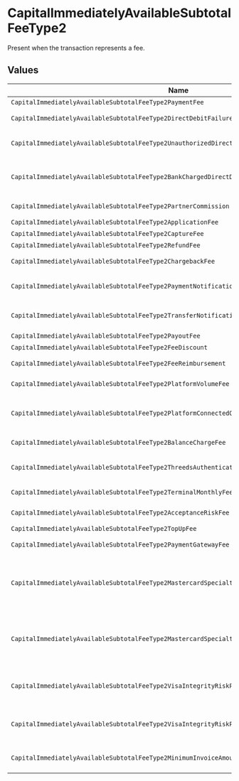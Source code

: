 # CapitalImmediatelyAvailableSubtotalFeeType2

Present when the transaction represents a fee.


## Values

| Name                                                                                           | Value                                                                                          |
| ---------------------------------------------------------------------------------------------- | ---------------------------------------------------------------------------------------------- |
| `CapitalImmediatelyAvailableSubtotalFeeType2PaymentFee`                                        | payment-fee                                                                                    |
| `CapitalImmediatelyAvailableSubtotalFeeType2DirectDebitFailureFee`                             | direct-debit-failure-fee                                                                       |
| `CapitalImmediatelyAvailableSubtotalFeeType2UnauthorizedDirectDebitFee`                        | unauthorized-direct-debit-fee                                                                  |
| `CapitalImmediatelyAvailableSubtotalFeeType2BankChargedDirectDebitFailureFee`                  | bank-charged-direct-debit-failure-fee                                                          |
| `CapitalImmediatelyAvailableSubtotalFeeType2PartnerCommission`                                 | partner-commission                                                                             |
| `CapitalImmediatelyAvailableSubtotalFeeType2ApplicationFee`                                    | application-fee                                                                                |
| `CapitalImmediatelyAvailableSubtotalFeeType2CaptureFee`                                        | capture-fee                                                                                    |
| `CapitalImmediatelyAvailableSubtotalFeeType2RefundFee`                                         | refund-fee                                                                                     |
| `CapitalImmediatelyAvailableSubtotalFeeType2ChargebackFee`                                     | chargeback-fee                                                                                 |
| `CapitalImmediatelyAvailableSubtotalFeeType2PaymentNotificationFee`                            | payment-notification-fee                                                                       |
| `CapitalImmediatelyAvailableSubtotalFeeType2TransferNotificationFee`                           | transfer-notification-fee                                                                      |
| `CapitalImmediatelyAvailableSubtotalFeeType2PayoutFee`                                         | payout-fee                                                                                     |
| `CapitalImmediatelyAvailableSubtotalFeeType2FeeDiscount`                                       | fee-discount                                                                                   |
| `CapitalImmediatelyAvailableSubtotalFeeType2FeeReimbursement`                                  | fee-reimbursement                                                                              |
| `CapitalImmediatelyAvailableSubtotalFeeType2PlatformVolumeFee`                                 | platform-volume-fee                                                                            |
| `CapitalImmediatelyAvailableSubtotalFeeType2PlatformConnectedOrganizationsFee`                 | platform-connected-organizations-fee                                                           |
| `CapitalImmediatelyAvailableSubtotalFeeType2BalanceChargeFee`                                  | balance-charge-fee                                                                             |
| `CapitalImmediatelyAvailableSubtotalFeeType2ThreedsAuthenticationAttemptFee`                   | 3ds-authentication-attempt-fee                                                                 |
| `CapitalImmediatelyAvailableSubtotalFeeType2TerminalMonthlyFee`                                | terminal-monthly-fee                                                                           |
| `CapitalImmediatelyAvailableSubtotalFeeType2AcceptanceRiskFee`                                 | acceptance-risk-fee                                                                            |
| `CapitalImmediatelyAvailableSubtotalFeeType2TopUpFee`                                          | top-up-fee                                                                                     |
| `CapitalImmediatelyAvailableSubtotalFeeType2PaymentGatewayFee`                                 | payment-gateway-fee                                                                            |
| `CapitalImmediatelyAvailableSubtotalFeeType2MastercardSpecialtyMerchantProgramProcessingFee`   | mastercard-specialty-merchant-program-processing-fee                                           |
| `CapitalImmediatelyAvailableSubtotalFeeType2MastercardSpecialtyMerchantProgramRegistrationFee` | mastercard-specialty-merchant-program-registration-fee                                         |
| `CapitalImmediatelyAvailableSubtotalFeeType2VisaIntegrityRiskProgramProcessingFee`             | visa-integrity-risk-program-processing-fee                                                     |
| `CapitalImmediatelyAvailableSubtotalFeeType2VisaIntegrityRiskProgramRegistrationFee`           | visa-integrity-risk-program-registration-fee                                                   |
| `CapitalImmediatelyAvailableSubtotalFeeType2MinimumInvoiceAmountFee`                           | minimum-invoice-amount-fee                                                                     |